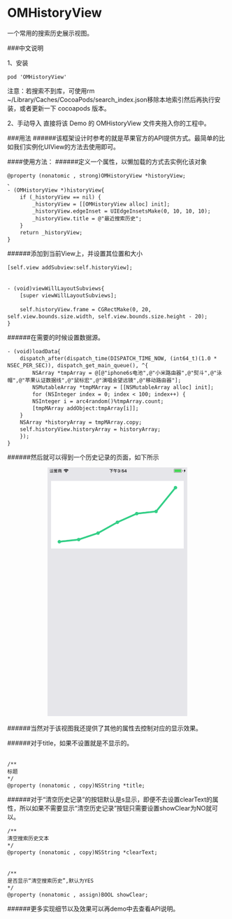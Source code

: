 # OMHistoryView
一个常用的搜索历史展示视图。

###中文说明

1、安装

```
pod 'OMHistoryView' 
```

注意：若搜索不到库，可使用rm ~/Library/Caches/CocoaPods/search_index.json移除本地索引然后再执行安装，或者更新一下 cocoapods 版本。

2、手动导入
直接将该 Demo 的 OMHistoryView 文件夹拖入你的工程中。


###用法
######该框架设计时参考的就是苹果官方的API提供方式。最简单的比如我们实例化UIView的方法去使用即可。

####使用方法：
######定义一个属性，以懒加载的方式去实例化该对象
```
@property (nonatomic , strong)OMHistoryView *historyView;
、
- (OMHistoryView *)historyView{
    if (_historyView == nil) {
        _historyView = [[OMHistoryView alloc] init];
        _historyView.edgeInset = UIEdgeInsetsMake(0, 10, 10, 10);
        _historyView.title = @"最近搜索历史";
    }
    return _historyView;
}

```





######添加到当前View上，并设置其位置和大小
```
[self.view addSubview:self.historyView];


- (void)viewWillLayoutSubviews{
    [super viewWillLayoutSubviews];

    self.historyView.frame = CGRectMake(0, 20, self.view.bounds.size.width, self.view.bounds.size.height - 20);
}
```
######在需要的时候设置数据源。
```
- (void)loadData{
    dispatch_after(dispatch_time(DISPATCH_TIME_NOW, (int64_t)(1.0 * NSEC_PER_SEC)), dispatch_get_main_queue(), ^{
        NSArray *tmpArray = @[@"iphone6s电池",@"小米路由器",@"熨斗",@"泳帽",@"苹果认证数据线",@"鼠标宏",@"演唱会望远镜",@"移动路由器"];
        NSMutableArray *tmpMArray = [[NSMutableArray alloc] init];
        for (NSInteger index = 0; index < 100; index++) {
        NSInteger i = arc4random()%tmpArray.count;
        [tmpMArray addObject:tmpArray[i]];
    }
    NSArray *historyArray = tmpMArray.copy;
    self.historyView.historyArray = historyArray;
    });
}
```

######然后就可以得到一个历史记录的页面，如下所示
<div align=center><img width="320" src="https://github.com/olderMonster/GBChartLineView/blob/master/ScreenShot/Simulator%20Screen%20Shot%20-%20iPhone%206s%20Plus%20-%202018-03-06%20at%2015.54.04.png"/></div>



######当然对于该视图我还提供了其他的属性去控制对应的显示效果。

######对于title，如果不设置就是不显示的。
```

/**
标题
*/
@property (nonatomic , copy)NSString *title;
```


######对于“清空历史记录”的按钮默认是s显示，即便不去设置clearText的属性，所以如果不需要显示“清空历史记录”按钮只需要设置showClear为NO就可以。
```
/**
清空搜索历史文本
*/
@property (nonatomic , copy)NSString *clearText;


/**
是否显示“清空搜索历史”,默认为YES
*/
@property (nonatomic , assign)BOOL showClear;
```


######更多实现细节以及效果可以再demo中去查看API说明。
